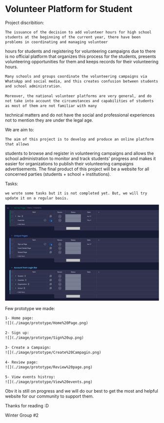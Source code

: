 # Volunteer Platform for Student

Project discribition: 

    The issuance of the decision to add volunteer hours for high school students at the beginning of the current year, there have been problems in coordinating and managing volunteer 
hours for students and registering for volunteering campaigns due to there is no official platform that organizes this process for the students, presents volunteering opportunities for them and keeps records for their volunteering hours.

    Many schools and groups coordinate the volunteering campaigns via WhatsApp and social media, and this creates confusion between students and school administration.

    Moreover, the national volunteer platforms are very general, and do not take into account the circumstances and capabilities of students as most of them are not familiar with many 
technical matters and do not have the social and professional experiences not to mention they are under the legal age.

We are aim to:

    The aim of this project is to develop and produce an online platform that allows
students to browse and register in volunteering campaigns and allows the school
administration to monitor and track students' progress and makes it easier for
organizations to publish their volunteering campaigns advertisements.
The final product of this project will be a website for all concerned parties
(students + school + institutions).

Tasks:

    we wrote some tasks but it is not completed yet. But, we will try update it on a regular basis.
![](./image/Plan/Plan.png)

Few prototype we made:

    
    1- Home page:
    ![](./image/prototype/Home%20Page.png)

    2- Sign up:
    ![](./image/prototype/Sign%20up.png)

    3- Create a Campaign:
    ![](./image/prototype/Create%20Campagin.png)

    4- Review page:
    ![](./image/prototype/Review%20page.png)

    5- View events histroy:
    ![](./image/prototype/View%20events.png)


Obv it is still on progress and we will do our best to get the most and helpful website for our community to support them.

Thanks for reading :D

Winter Group #2 